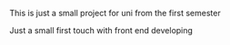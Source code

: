 This is just a small project for uni from the first semester 

Just a small first touch with front end developing

